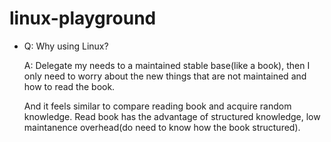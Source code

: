 # linux-playground


- Q: Why using Linux?

  A: Delegate my needs to a maintained stable base(like a book), then I only need to worry about the new things that are not maintained and how to read the book.
    
   And it feels similar to compare reading book and acquire random knowledge. Read book has the advantage of structured knowledge, low maintanence overhead(do need to know how the book structured).
